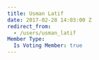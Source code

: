 ```yaml
---
title: Usman Latif
date: 2017-02-28 14:03:00 Z
redirect_from:
  - /users/usman_latif
Member Type:
  Is Voting Member: true
---
```


